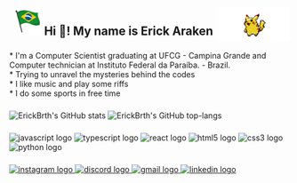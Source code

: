 <h2 align="center"><img height="50" src="https://github.com/GALSANTA/GALSANTA/blob/main/brasil.gif"/> Hi 👋! My name is Erick Araken <img height="60" style="float:right" src="https://github.com/ErickBrth/ErickBrth/blob/main/pikachu2.gif"/></h2>

###

<p align="left">* I'm a Computer Scientist graduating at UFCG - Campina Grande and Computer technician at Instituto Federal da Paraíba. - Brazil.<br>* Trying to unravel the mysteries behind the codes<br>* I like  music and play some riffs<br>* I do some sports in free time</p>

###

![ErickBrth's GitHub stats](https://github-readme-stats.vercel.app/api?username=ErickBrth&show_icons=true&theme=radical)
![ErickBrth's GitHub top-langs](https://github-readme-stats.vercel.app/api/top-langs/?username=ErickBrth&layout=compact&theme=radical)

###

<div align="left">
  <img src="https://cdn.jsdelivr.net/gh/devicons/devicon/icons/javascript/javascript-original.svg" height="30" width="42" alt="javascript logo"  />
  <img src="https://cdn.jsdelivr.net/gh/devicons/devicon/icons/typescript/typescript-plain.svg" height="30" width="42" alt="typescript logo"  />
  <img src="https://cdn.jsdelivr.net/gh/devicons/devicon/icons/react/react-original-wordmark.svg" height="30" width="42" alt="react logo"  />
  <img src="https://cdn.jsdelivr.net/gh/devicons/devicon/icons/html5/html5-plain-wordmark.svg" height="30" width="42" alt="html5 logo"  />
  <img src="https://cdn.jsdelivr.net/gh/devicons/devicon/icons/css3/css3-plain-wordmark.svg" height="30" width="42" alt="css3 logo"  />
  <img src="https://cdn.jsdelivr.net/gh/devicons/devicon/icons/python/python-original.svg" height="30" width="42" alt="python logo"  />
</div>

###

<div align="left">
  <a href="https://www.instagram.com/erick_brth/" target="_blank">
    <img src="https://img.shields.io/static/v1?message=Instagram&logo=instagram&label=&color=E4405F&logoColor=white&labelColor=&style=for-the-badge" height="35" alt="instagram logo"  />
  </a>
  <a href="Erick_Brth#0656" target="_blank">
    <img src="https://img.shields.io/static/v1?message=Discord&logo=discord&label=&color=7289DA&logoColor=white&labelColor=&style=for-the-badge" height="35" alt="discord logo"  />
  </a>
  <a href="erick.gomes@ccc.ufcg.edu.br" target="_blank">
    <img src="https://img.shields.io/static/v1?message=Gmail&logo=gmail&label=&color=D14836&logoColor=white&labelColor=&style=for-the-badge" height="35" alt="gmail logo"  />
  </a>
  <a href="https://www.linkedin.com/in/erick-araken-vieira-gomes-030654207/" target="_blank">
    <img src="https://img.shields.io/static/v1?message=LinkedIn&logo=linkedin&label=&color=0077B5&logoColor=white&labelColor=&style=for-the-badge" height="35" alt="linkedin logo"  />
  </a>
</div>
